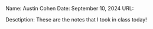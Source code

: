 Name:
    Austin Cohen
Date:
    September 10, 2024
URL:
    
Desctiption:
    These are the notes that I took in class today!